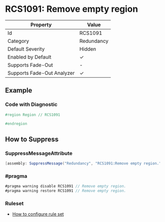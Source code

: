 # RCS1091: Remove empty region

| Property                    | Value      |
| --------------------------- | ---------- |
| Id                          | RCS1091    |
| Category                    | Redundancy |
| Default Severity            | Hidden     |
| Enabled by Default          | &#x2713;   |
| Supports Fade\-Out          | -          |
| Supports Fade\-Out Analyzer | &#x2713;   |

## Example

### Code with Diagnostic

```csharp
#region Region // RCS1091
            
#endregion
```

## How to Suppress

### SuppressMessageAttribute

```csharp
[assembly: SuppressMessage("Redundancy", "RCS1091:Remove empty region.", Justification = "<Pending>")]
```

### \#pragma

```csharp
#pragma warning disable RCS1091 // Remove empty region.
#pragma warning restore RCS1091 // Remove empty region.
```

### Ruleset

* [How to configure rule set](../HowToConfigureAnalyzers.md)

